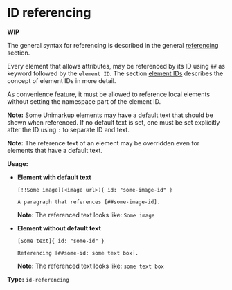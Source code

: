 # ID referencing

**WIP**

The general syntax for referencing is described in the general [referencing](/markup/inlines/boxes/referencing/README) section.

Every element that allows attributes, may be referenced by its ID using `##` as keyword followed by the `element ID`.
The section [element IDs](/markup/element-ids) describes the concept of element IDs in more detail.

As convenience feature, it must be allowed to reference local elements without setting the namespace part of the element ID.

**Note:** Some Unimarkup elements may have a default text that should be shown when referenced. If no default text is set, one must be set explicitly after the ID using `:` to separate ID and text. 

**Note:** The reference text of an element may be overridden even for elements that have a default text.

**Usage:**

- **Element with default text**

  ```
  [!!Some image](<image url>){ id: "some-image-id" }

  A paragraph that references [##some-image-id].
  ```

  **Note:** The referenced text looks like: `Some image`

- **Element without default text**

  ```
  [Some text]{ id: "some-id" }

  Referencing [##some-id: some text box].
  ```

  **Note:** The referenced text looks like: `some text box`

**Type:** `id-referencing`
